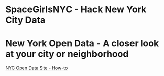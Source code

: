 # SpaceGirlsNYC - Hack New York City Data
New York Open Data - A closer look at your city or neighborhood
==============


[NYC Open Data Site - How-to](https://opendata.cityofnewyork.us/how-to/)
